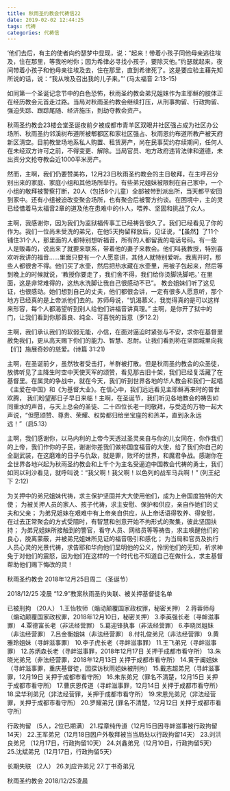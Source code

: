 ```yaml
---
title: 秋雨圣约教会代祷信22
date: 2019-02-02 12:44:25
tags: 代祷
categories: 代祷信
---
```

‘他们去后，有主的使者向约瑟梦中显现，说：“起来！带着小孩子同他母亲逃往埃及，住在那里，等我吩咐你；因为希律必寻找小孩子，要除灭他。”约瑟就起来，夜间带着小孩子和他母亲往埃及去，住在那里，直到希律死了。这是要应验主藉先知所说的话，说：“我从埃及召出我的儿子来。”’
(马太福音 2:13-15)

如同第一个圣诞记念节中的白色恐怖，秋雨圣约教会弟兄姐妹作为主耶稣的肢体正在经历教会元首走过路。当局对秋雨圣约教会继续打压，从刑事拘留、行政拘留、强迫失踪、跟踪尾随、经济施压，到劫夺教会资产。

秋雨圣约教会23楼会堂圣诞夜前夕被成都市青羊区双眼井社区强占成为社区办公场所、秋雨圣约邻溪树布道所被郫都区和家社区强占、秋雨恩约布道所教产被天府新区清空。目前教堂场地系私人购置、租赁房产，尚在民事契约存续期间，任何人在未经双方许可之前，不得变更、解除。当局官员、地方政府违背法律和道德，未出资分文抢夺教会近1000平米房产。

然而，主啊，我们仍要赞美祢，12月23日秋雨圣约教会的主日敬拜，在主呼召分别出来的家庭、家庭小组和其他场所举行。有些弟兄姐妹被限制在自己家中，一个小组的敬拜被警察打断，20人（包括8个儿童）全部被带到派出所，当天都平安回到家中。还有小组被迫改变聚会场所，也有聚会后被警方约谈。在困境中，主的灵已经借着马太福音2章的道及他在患难中的仆人，喂养、坚固和挑战了众人。

主啊，我感谢你，因为我们为监狱福传事工已经祷告很久了。我们已经看见了你的作为。我们一位尚未受洗的弟兄，在他5天拘留释放后，见证说，“【虽然】了11个铺住31个人，那里面的人都特别想听福音，所有的人都留我的电话号码。有一些人是贩毒的，说出来了就要来联系，带着他的妻子来教会。他们叫我教授，特别喜欢听我讲的福音……里面只要有一个人愿意讲，其他人就特别爱听。我离开时，那些人都很舍不得。他们买了水壶，然后把热水藏在水壶里，用被子包起来，然后等到晚上的时候就说，‘教授你要走了，我们舍不得，我们给你烫脚洗脚吧。’ 在里面，这是非常难得的，这热水洗脚让我自己很感动不已”。 教会姐妹们听了这见证，也很感动。她们想到自己的丈夫，他们都很会讲，一定有很多人愿意听，那个地方已经真的是上帝派他们去的。苏师母说，“饥渴慕义，我觉得真的是可以这样来形容，每个人都渴望听到别人给他们讲福音讲真理。” 主啊，是你开了狱中的门，让我们看到你那善良、纯全、可喜悦的旨意（罗12.2）

主啊，我们承认我们的软弱无能，小信，在面对逼迫时紧张与不安，求你在基督里赦免我们，更从高天赐下你们的能力、智慧、忍耐。让我们看到祢在坚固城里向我【们】施展奇妙的慈爱。(诗篇 31:21)

主啊，在圣诞前夕，虽然牧者受击打，羊群被打散。但是秋雨圣约教会的众圣徒，放佛听见了主降生时空中天使天军的颂赞，看见那古旧十架，我们已经复活藏了在基督里。在属灵的争战中，就在今天，我们听到世界各地的华人教会和我们一起唱《主爱在中国》和《为基督大业》。在信心中，我们远远看见主耶稣再来时的普世欢腾， 我们盼望那日子早日来临！主啊，在圣诞节，我们听见各地教会的祷告如同重水的声音，与天上总会的圣徒、二十四位长老一同敬拜，与受造的万物一起大声说，“但愿颂赞、尊贵、荣耀、权势都归给坐宝座的和羔羊，直到永永远远！”（启5.13）

主啊，我们感谢你，以马内利的上帝今天透过圣灵亲自与你的儿女同在，你作我们的上帝，我们作你的子民，谢谢你差我们做祢国度福音的大使，给了我们你自己的全副武装，在这磨难的日子与仇敌，就是罪，败坏的世界，和魔君争战。感谢你在全世界各地兴起为秋雨圣约教会和上千个为主名受逼迫中国教会代祷的勇士，我们如同以利沙看见，就呼叫说：“我父啊！我父啊！以色列的战车马兵啊！” (列王纪下 2:12)

为关押中的弟兄姐妹代祷，求主保护坚固并大大使用他们，成为上帝国度独特的大使；
为被关押人员的家人、孩子代祷，求主安慰、保护和供应，亲自作她们的丈夫和父亲；
为弟兄姐妹在艰难中有上帝亲自供应，从上帝话语得牧养、得安慰，在过去正常聚会的方式受阻时，有智慧和创意开始不拘形式的聚集，彼此坚固扶持；
为弟兄姐妹所接触到的警官，看守人员、网格员等等祷告，求主唤醒他们的良心，脱离蒙蔽，并被弟兄姐妹所见证的福音吸引和感化；
为当局和官员及执行人员心灵的光景代祷，求告耶和华向他们显明他的公义，怜悯他们的无知，祈求神免于对他们的震怒，因为他们在这样的一个时代也不知道自己在做什么，求主基督帮助他们赐下悔改的灵！

秋雨圣约教会
2018年12月25日周二（圣诞节）

2018/12/25 凌晨 “12.9”教案秋雨圣约失联、被关押基督徒名单

已被刑拘 （20人）
1.王怡牧师（煽动颠覆国家政权罪，秘密关押）
2.蒋蓉师母（煽动颠覆国家政权罪，2018年12月10日，秘密关押）
3.李英强长老（寻衅滋事罪）
4.覃德富长老（非法经营罪）
5.葛迎锋执事（非法经营罪）
6.李晓凤姐妹（非法经营罪）
7.吕金衡姐妹（非法经营罪）
8.付礼俊弟兄（非法经营罪）
9.黄雅玲姐妹（寻衅滋事罪）
10.李子虎长老（寻衅滋事罪）
11.王飞弟兄（寻衅滋事罪）
12.苏炳森长老（寻衅滋事罪，2018年12月17日 关押于成都市看守所）
13.朱晓光弟兄（非法经营罪，2018年12月13日 关押于成都市看守所）
14.黄于阗姐妹（寻衅滋事罪，重庆基督徒，因探访秋雨姐妹被刑拘）
15.戴志超弟兄（寻衅滋事罪，12月19日 关押于成都市看守所）
16.朱东弟兄（罪名不清楚，12月15日 关押于成都市看守所）
17.曹庆恩传道（寻衅滋事罪，12月14日 关押于成都市看守所）
18.梁华利弟兄（非法经营罪，关押于成都市看守所）
19.宋恩光弟兄（非法经营罪，关押于成都市看守所）
20.罗耀弟兄 (罪名不清楚，12月12日 关押于成都市看守所）

行政拘留 （5人，2位已期满）
21.程章纯传道（12月15日因寻衅滋事被行政拘留14天）
22.王军弟兄（12月18日因户外敬拜被当当局处以行政拘留14天）
23.刘洪良弟兄 （12月17日，行政拘留10天）
24.刘鑫弟兄（12月10日，行政拘留5天）
25.沈斌弟兄（12月17日，行政拘留5天）

长期失联 （2人）
26.刘应许弟兄
27.丁书奇弟兄

秋雨圣约教会
2018/12/25凌晨